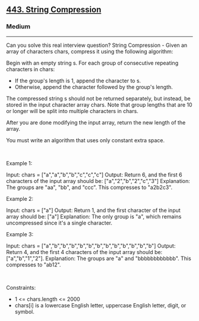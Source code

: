 <h2><a href="https://leetcode.com/problems/string-compression/">443. String Compression</a></h2><h3>Medium</h3><hr>Can you solve this real interview question? String Compression - Given an array of characters chars, compress it using the following algorithm:

Begin with an empty string s. For each group of consecutive repeating characters in chars:

 * If the group's length is 1, append the character to s.
 * Otherwise, append the character followed by the group's length.

The compressed string s should not be returned separately, but instead, be stored in the input character array chars. Note that group lengths that are 10 or longer will be split into multiple characters in chars.

After you are done modifying the input array, return the new length of the array.

You must write an algorithm that uses only constant extra space.

 

Example 1:


Input: chars = ["a","a","b","b","c","c","c"]
Output: Return 6, and the first 6 characters of the input array should be: ["a","2","b","2","c","3"]
Explanation: The groups are "aa", "bb", and "ccc". This compresses to "a2b2c3".


Example 2:


Input: chars = ["a"]
Output: Return 1, and the first character of the input array should be: ["a"]
Explanation: The only group is "a", which remains uncompressed since it's a single character.


Example 3:


Input: chars = ["a","b","b","b","b","b","b","b","b","b","b","b","b"]
Output: Return 4, and the first 4 characters of the input array should be: ["a","b","1","2"].
Explanation: The groups are "a" and "bbbbbbbbbbbb". This compresses to "ab12".

 

Constraints:

 * 1 <= chars.length <= 2000
 * chars[i] is a lowercase English letter, uppercase English letter, digit, or symbol.